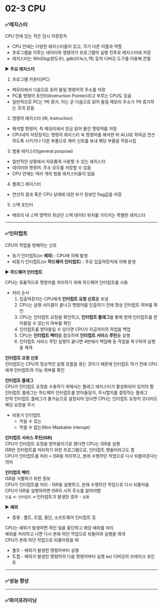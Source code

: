 # 02-3 CPU
### ✅레지스터
CPU 안에 있는 작은 임시 저장장치

- CPU 안에는 다양한 레지스터들이 있고, 각기 다른 이름과 역할
- 프로그램을 이루는 데이터와 명령어가 프로그램의 실행 전후로 레지스터에 저장
- 레지스터는 WinDbg(윈도우), gdb(리눅스,맥) 등의 디버깅 도구를 이용해 관찰

▶️ **주요 레지스터**
1. 프로그램 카운터(PC)
- 메모리에서 다음으로 읽어 들일 명령어의 주소를 저장
- PC를 명령어 포인터(Instruction Pointer)라고 부루는 CPU도 있음
- 일반적으로 PC는 1씩 증가, 이는 곧 다음으로 읽어 들일 메모리 주소가 1씩 증가하는 것과 같음

 2. 명령어 레지스터 (IR, Instruction)
- 해석할 명령어, 즉 메모리에서 방금 읽어 들인 명령어를 저장
- CPU내의 저장장치는 명령어 레지스터 속 명령어를 해석한 뒤 ALU로 하여금 연산하도록 시키거나 다른 부품으로 제어 신호를 보내 해당 부품을 작동시킴

3. 범용 레지스터(general purpose)
- 일반적인 상황에서 자유롭게 사용할 수 있는 레지스터
- 데이터와 명령어, 주소 모두를 저장할 수 있음
- CPU 안에는 여러 개의 범용 레지스터들이 있음

4. 플래그 레지스터
- 연산의 결과 혹은 CPU 상태에 대한 부가 정보인 flag값을 저장

5. 스택 포인터
- 메모리 내 스택 영역의 최상단 스택 데이터 위치를 가리키는 특별한 레지스터

<hr>

### ✅인터럽트 
CPU의 작업을 방해하는 신호
- 동기 인터럽트(or **예외**) : CPU에 의해 발생
- 비동기 인터럽트(or **하드웨어 인터럽트**) : 주로 입출력장치에 의해 발생

▶️ **하드웨어 인터럽트**

CPU는 효율적으로 명령어를 처리하기 위해 하드웨어 인터럽트를 사용
- 처리 순서
    1. 입출력장치는 CPU에게 **인터럽트 요청 신호**를 보냄
    2. CPU는 실행 사이클이 끝나고 명령어를 인출하기 전에 항상 인터럽트 여부를 확인
    3. CPU는 인터럽트 요청을 확인하고, **인터럽트 플래그**를 통해 현재 인터럽트를 받아들일 수 있는지 여부를 확인
    4. 인터럽트를 받아들일 수 있다면 CPU가 지금까지의 작업을 백업
    5. CPU는 **인터럽트 벡터**를 참조하여 **인터럽트 서비스 루틴**을 실행
    6. 인터럽트 서비스 루틴 실행이 끝나면 4번에서 백업해 둔 작업을 복구하여 실행을 재개
 
**인터럽트 요청 신호** <br>
인터럽트는 CPU의 정상적인 실행 흐름을 끊는 것이기 때문에 인터럽트 하기 전에 CPU에게 인터럽트의 가능 여부를 확인

**인터럽트 플래그** <br>
CPU가 인터럽트 요청을 수용하기 위해서는 플래그 레지스터가 활성화되어 있어야 함<br>
인터럽트 플래그는 하드웨어 인터럽트를 받아들일지, 무시할지를 결정하는 플래그<br>
만약 인터럽트 플래그가 불가능으로 설정되어 있다면 CPU는 인터럽트 요청이 오더라도 해당 요청을 무시

- 비동기 인터럽트
  - 막을 수 있는
  - 막을 수 없는(Non Maskable Interupt)

**인터럽트 서비스 루틴(ISR)** <br>
CPU가 인터럽트 요청을 받아들이기로 했다면 CPU는 ISR을 실행<br>
ISR은 인터럽트를 처리하기 위한 프로그램으로, 인터럽트 핸들러라고도 함<br>
CPU가 인터럽트를 처리 = ISR을 처리하고, 본래 수행하던 작업으로 다시 되돌아온다는 의미

**인터럽트 벡터** <br>
ISR을 식별하기 위한 정보<br>
CPU가 인터럽트를 처리 - ISR을 실행하고, 본래 수행하던 작업으로 다시 되돌아옴<br>
CPU가 ISR을 실행하려면 ISR의 시작 주소를 알아야함 <br>
`인출` ← `인터럽트` ←인터럽트가 발생한 경우 - `실행`


▶️ **예외**
- 종류 : 폴트, 트랩, 중단, 소프트웨어 인터럽트 등

CPU는 예외가 발생하면 하던 일을 중단하고 해당 예외를 처리<br>
예외를 처리하고 나면 다시 본래 하던 작업으로 되돌아와 실행을 재개<br>
CPU가 본래 하던 작업으로 되돌아왔을 때
  - 폴트 - 예외가 발생한 명령어부터 실행
  - 트랩 - 예외가 발생한 명령어의 다음 명령어부터 실행 ex) 디버깅의 브레이크 포인트
 
<hr>

### ✅성능 향상

<hr> 

### ✅파이프라이닝 
